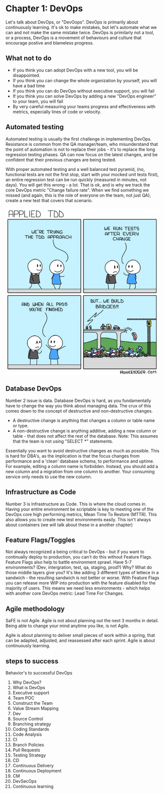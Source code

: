 # Chapter 1: DevOps

Let's talk about DevOps, or "DevOops". DevOps is primarily about continuously learning. It's ok to make mistakes, but let's automate what we can and not make the same mistake twice. DevOps is primilarly not a tool, or a process, DevOps is a movement of behaviours and culture that encourage postive and blameless progress.

## What not to do

- If you think you can adopt DevOps with a new tool, you will be disappointed.
- If you think you can change the whole organization by yourself, you will have a bad time
- If you think you can do DevOps without executive support, you will fail
- If you think you can solve DevOps by adding a new "DevOps engineer" to your team, you will fail
- By very careful  measuring your teams progress and effectiveness with metrics, especially lines of code or velocity.

## Automated testing
Automated testing is usually the first challenge in implementing DevOps. Resistance is common from the QA manager/team, who misunderstand that the point of automation is not to replace their jobs - it's to replace the long regression testing phases. QA can now focus on the latest changes, and be confident that their previous changes are being tested.

With proper automated testing and a well balanced test pyramid, (no, functional tests are not the first stop, start with your mocked unit tests first), an entire regression test can be run quickly (measured in minutes, not days). You will get this wrong - a lot. That is ok, and is why we track the core DevOps metric "Change failure rate". When we find something we missed (and again, this is the role of everyone on the team, not just QA), create a new test that covers that scenario.

![TDD](assets/TDDAndBridges.png "TDD and bridges")

## Database DevOps
Number 2 issue is data. Database DevOps is hard, as you fundamentally have to change the way you think about managing data. The crux of this comes down to the concept of destructive and non-destructive changes.

- A destructive change is anything that changes a column or table name or type. 
- A non-destructive change is anything additive, adding a new column or table - that does not affect the rest of the database. Note: This assumes that the team is not using "SELECT \*" statements. 

Essentially you want to avoid destructive changes as much as possible. This is hard for DBA's, as the implication is that the focus changes from performance and a 'clean' database schema, to performance and uptime. For example, editing a column name is forbidden. Instead, you should add a new column and a migration from one column to another. Your consuming service only needs to use the new column.

## Infrastructure as Code
Number 3 is Infrastructure as Code. This is where the cloud comes in. Having your entire environment be scriptable is key to meeting one of the DevOps core high performing metrics, Mean Time To Restore (MTTR). This also allows you to create new test environments easily. This isn't always about containers (we will talk about these in a another chapter)

## Feature Flags/Toggles
Not always recognized a being critical to DevOps - but if you want to continually deploy to production, you can't do this without Feature Flags. Feature Flags also help to battle environment sprawl. Have 5-7 environments? (Dev, intergration, test, qa, staging, prod?) Why? What do those middle layers give you? It's like adding 3 different types of lettece in a sandwich - the resulting sandwich is not better or worse. With Feature Flags you can release more WIP into production with the feature disabled for the majority of users. This means we need less environments - which helps with another core DevOps metric: Lead Time For Changes.

## Agile methodology
SaFE is not Agile. Agile is not about planning out the next 3 months in detail. Being able to change your mind anytime you like, is not Agile. 

Agile is about planning to deliver small pieces of work within a spring, that can be adapted, adjusted, and reassessed after each sprint. Agile is about continuously learning. 

## steps to success
Behavior's to successful DevOps

1. Why DevOps?
1. What is DevOps
1. Executive support
1. Team POC
1. Construct the Team
1. Value Stream Mapping
1. Dev
  1. Source Control
  1. Branching strategy
  1. Coding Standards
  1. Code Analysis
1. CI
  1. Branch Policies
  1. Pull Requests
  1. Testing Strategy
1. CD
  1. Continuous Delivery
  1. Continuous Deployment
1. CM
  1. DevSecOps
  1. Continuous learning
